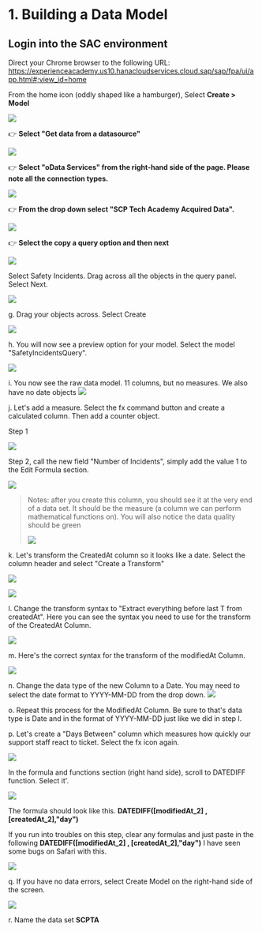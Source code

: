 #  1. Building a Data Model

## Login into the SAC environment
Direct your Chrome browser to the following URL:
        <https://experienceacademy.us10.hanacloudservices.cloud.sap/sap/fpa/ui/app.html#;view_id=home>        

From the home icon (oddly shaped like a hamburger), Select **Create > Model**

![](.//media/image1.png)

:point_right: **Select "Get data from a datasource"**


![](.//media/image2.png)

:point_right: **Select "oData Services" from the right-hand side of the page. Please note all the connection types.**

![](.//media/image3.png)

:point_right: **From the drop down select "SCP Tech Academy Acquired Data".**

![](.//media/image4.png)

:point_right: **Select the copy a query option and then next**

![](.//media/image99.png)



Select Safety Incidents. Drag across all the objects in the query
    panel. Select Next.

![](.//media/image6.png)


g.  Drag your objects across.  Select Create

![](.//media/image7.png)


h.  You will now see a preview option for your model. Select the model
    "SafetyIncidentsQuery".

![](.//media/image5.png)

i.  You now see the raw data model. 11 columns, but no measures. We also
    have no date objects
    ![](.//media/image8.png)

j.  Let's add a measure. Select the fx command button and create a
    calculated column. Then add a counter object.

Step 1

![](.//media/image9.png)

Step 2, call the new field "Number of Incidents", simply add the value
1 to the Edit Formula section.

![](.//media/image10.png)

> Notes: after you create this column, you should see it at the very end
> of a data set. It should be the measure (a column we can perform
> mathematical functions on). You will also notice the data quality
> should be green
>
> ![](.//media/image11.png)

k.  Let's transform the CreatedAt column so it looks like a date. Select
    the column header and select "Create a Transform"

![](.//media/image12.png)

![](.//media/image13.png)

l.  Change the transform syntax to "Extract everything before last T
    from createdAt". Here you can see the syntax you need to use for the transform of the CreatedAt Column.

![](.//media/image14.png)

m.  Here's the correct syntax for the transform of the modifiedAt Column.

![](.//media/image15.png)

n.  Change the data type of the new Column to a Date. You may need to
    select the date format to YYYY-MM-DD from the drop down.
    ![](.//media/image16.png)

o.  Repeat this process for the ModifiedAt Column. Be sure to that's
    data type is Date and in the format of YYYY-MM-DD just like we did
    in step l.

p.  Let's create a "Days Between" column which measures how quickly our
    support staff react to ticket. Select the fx icon again.

![](.//media/image17.png)

In the formula and functions section (right hand side), scroll to
DATEDIFF function. Select it'.

![](.//media/image18.png)

The formula should look like this. **DATEDIFF(\[modifiedAt\_2\] ,
\[createdAt\_2\],\"day\")**

If you run into troubles on this step, clear any formulas and just
paste in the following **DATEDIFF(\[modifiedAt\_2\] ,
\[createdAt\_2\],\"day\")** I have seen some bugs on Safari with this.

![](.//media/image19.png)

q.  If you have no data errors, select Create Model on the right-hand
    side of the screen.

![](.//media/image20.png)

r.  Name the data set **SCPTA**
